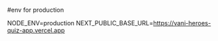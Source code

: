 #env for production

NODE_ENV=production
NEXT_PUBLIC_BASE_URL=https://vani-heroes-quiz-app.vercel.app
